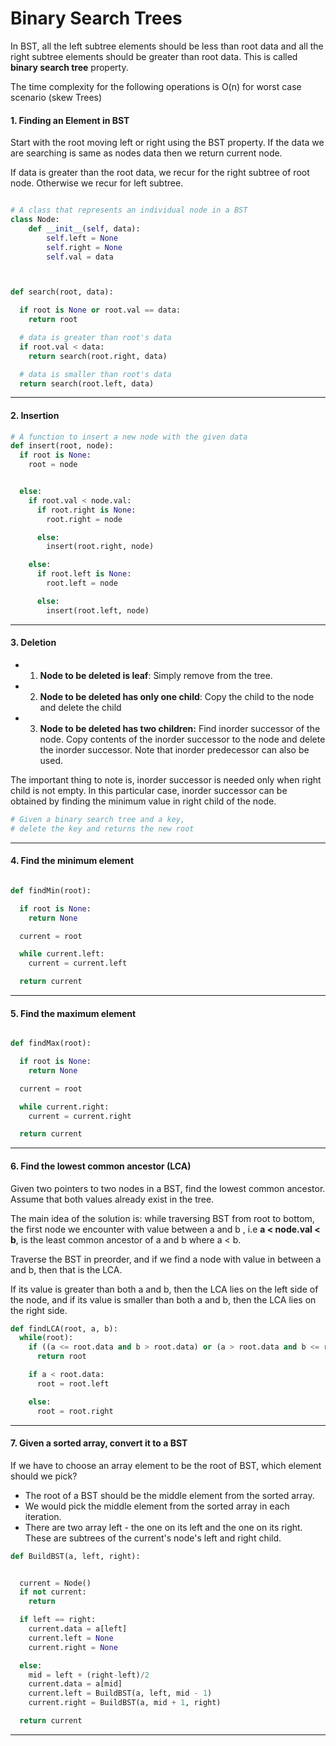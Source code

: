 # Binary Search Trees

In BST, all the left subtree elements should be less than root data and all
the right subtree elements should be greater than root data. This is called
**binary search tree** property.

The time complexity for the following operations is O(n) for worst case scenario (skew Trees)


#### 1. Finding an Element in BST
Start with the root moving left or right using the BST property. If the data we
are searching is same as nodes data then we return current node.

If data is greater than the root data, we recur for the right subtree of root node.
Otherwise we recur for left subtree.

```python

# A class that represents an individual node in a BST
class Node:
    def __init__(self, data):
        self.left = None
        self.right = None
        self.val = data



def search(root, data):

  if root is None or root.val == data:
    return root

  # data is greater than root's data
  if root.val < data:
    return search(root.right, data)

  # data is smaller than root's data
  return search(root.left, data)


```

______________________________________________________________________________


#### 2. Insertion

```python
# A function to insert a new node with the given data
def insert(root, node):
  if root is None:
    root = node


  else:
    if root.val < node.val:
      if root.right is None:
        root.right = node

      else:
        insert(root.right, node)

    else:
      if root.left is None:
        root.left = node

      else:
        insert(root.left, node)


```

___________________________________________________________________________

#### 3. Deletion
- 1) **Node to be deleted is leaf**: Simply remove from the tree.
- 2) **Node to be deleted has only one child**: Copy the child to the node and delete the child
- 3) **Node to be deleted has two children:** Find inorder successor of the node. Copy contents of the inorder successor to the node and delete the inorder successor. Note that inorder predecessor can also be used.


The important thing to note is, inorder successor is needed only when right child is not empty. In this particular case, inorder successor can be obtained by finding the minimum value in right child of the node.

```python
# Given a binary search tree and a key,
# delete the key and returns the new root
```


___________________________________________________________________________


#### 4. Find the minimum element
```python

def findMin(root):

  if root is None:
    return None

  current = root

  while current.left:
    current = current.left

  return current
```


____________________________________________________________________________

#### 5. Find the maximum element

```python

def findMax(root):

  if root is None:
    return None

  current = root

  while current.right:
    current = current.right

  return current
```


______________________________________________________________________________

#### 6. Find the lowest common ancestor (LCA)
Given two  pointers to two nodes in a BST, find the lowest common ancestor. Assume
that both values already exist in the tree.


The main idea of the solution is: while traversing BST from root to bottom, the first node
we encounter with value between a and b , i.e **a < node.val < b**, is the least common ancestor of
a and b where a < b.

Traverse the BST in preorder, and if we find a node with value in between a and b, then that is
the LCA.

If its value is greater than both a and b, then the LCA lies on the left side of the node,
and if its value is smaller than both a and b, then the LCA lies on the right side.



```python
def findLCA(root, a, b):
  while(root):
    if ((a <= root.data and b > root.data) or (a > root.data and b <= root.data)):
      return root

    if a < root.data:
      root = root.left

    else:
      root = root.right
```

_______________________________________________________________________________

#### 7. Given a sorted array, convert it to a BST

If we have to choose an array element to be the root of BST, which element should
we pick?

- The root of a BST should be the middle element from the sorted array.
- We would pick the middle element from the sorted array in each iteration.
- There are two array left - the one on its left and the one on its right. These
are subtrees of the current's node's left and right child.


```python
def BuildBST(a, left, right):


  current = Node()
  if not current:
    return

  if left == right:
    current.data = a[left]
    current.left = None
    current.right = None

  else:
    mid = left + (right-left)/2
    current.data = a[mid]
    current.left = BuildBST(a, left, mid - 1)
    current.right = BuildBST(a, mid + 1, right)

  return current

```
_______________________________________________________________________________________
